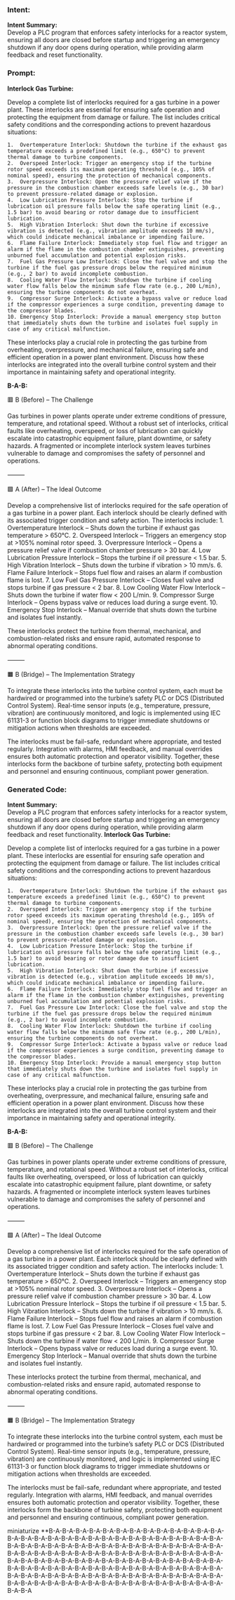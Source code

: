 ### Intent:
**Intent Summary:**  
Develop a PLC program that enforces safety interlocks for a reactor system, ensuring all doors are closed before startup and triggering an emergency shutdown if any door opens during operation, while providing alarm feedback and reset functionality.

### Prompt:
**Interlock Gas Turbine:**

Develop a complete list of interlocks required for a gas turbine in a power plant. These interlocks are essential for ensuring safe operation and protecting the equipment from damage or failure. The list includes critical safety conditions and the corresponding actions to prevent hazardous situations:

	1.	Overtemperature Interlock: Shutdown the turbine if the exhaust gas temperature exceeds a predefined limit (e.g., 650°C) to prevent thermal damage to turbine components.
	2.	Overspeed Interlock: Trigger an emergency stop if the turbine rotor speed exceeds its maximum operating threshold (e.g., 105% of nominal speed), ensuring the protection of mechanical components.
	3.	Overpressure Interlock: Open the pressure relief valve if the pressure in the combustion chamber exceeds safe levels (e.g., 30 bar) to prevent pressure-related damage or explosion.
	4.	Low Lubrication Pressure Interlock: Stop the turbine if lubrication oil pressure falls below the safe operating limit (e.g., 1.5 bar) to avoid bearing or rotor damage due to insufficient lubrication.
	5.	High Vibration Interlock: Shut down the turbine if excessive vibration is detected (e.g., vibration amplitude exceeds 10 mm/s), which could indicate mechanical imbalance or impending failure.
	6.	Flame Failure Interlock: Immediately stop fuel flow and trigger an alarm if the flame in the combustion chamber extinguishes, preventing unburned fuel accumulation and potential explosion risks.
	7.	Fuel Gas Pressure Low Interlock: Close the fuel valve and stop the turbine if the fuel gas pressure drops below the required minimum (e.g., 2 bar) to avoid incomplete combustion.
	8.	Cooling Water Flow Interlock: Shutdown the turbine if cooling water flow falls below the minimum safe flow rate (e.g., 200 L/min), ensuring the turbine components do not overheat.
	9.	Compressor Surge Interlock: Activate a bypass valve or reduce load if the compressor experiences a surge condition, preventing damage to the compressor blades.
	10.	Emergency Stop Interlock: Provide a manual emergency stop button that immediately shuts down the turbine and isolates fuel supply in case of any critical malfunction.

These interlocks play a crucial role in protecting the gas turbine from overheating, overpressure, and mechanical failure, ensuring safe and efficient operation in a power plant environment. Discuss how these interlocks are integrated into the overall turbine control system and their importance in maintaining safety and operational integrity.

**B-A-B:**

🟥 B (Before) – The Challenge

Gas turbines in power plants operate under extreme conditions of pressure, temperature, and rotational speed. Without a robust set of interlocks, critical faults like overheating, overspeed, or loss of lubrication can quickly escalate into catastrophic equipment failure, plant downtime, or safety hazards. A fragmented or incomplete interlock system leaves turbines vulnerable to damage and compromises the safety of personnel and operations.

⸻

🟩 A (After) – The Ideal Outcome

Develop a comprehensive list of interlocks required for the safe operation of a gas turbine in a power plant. Each interlock should be clearly defined with its associated trigger condition and safety action. The interlocks include:
	1.	Overtemperature Interlock – Shuts down the turbine if exhaust gas temperature > 650°C.
	2.	Overspeed Interlock – Triggers an emergency stop at >105% nominal rotor speed.
	3.	Overpressure Interlock – Opens a pressure relief valve if combustion chamber pressure > 30 bar.
	4.	Low Lubrication Pressure Interlock – Stops the turbine if oil pressure < 1.5 bar.
	5.	High Vibration Interlock – Shuts down the turbine if vibration > 10 mm/s.
	6.	Flame Failure Interlock – Stops fuel flow and raises an alarm if combustion flame is lost.
	7.	Low Fuel Gas Pressure Interlock – Closes fuel valve and stops turbine if gas pressure < 2 bar.
	8.	Low Cooling Water Flow Interlock – Shuts down the turbine if water flow < 200 L/min.
	9.	Compressor Surge Interlock – Opens bypass valve or reduces load during a surge event.
	10.	Emergency Stop Interlock – Manual override that shuts down the turbine and isolates fuel instantly.

These interlocks protect the turbine from thermal, mechanical, and combustion-related risks and ensure rapid, automated response to abnormal operating conditions.

⸻

🟧 B (Bridge) – The Implementation Strategy

To integrate these interlocks into the turbine control system, each must be hardwired or programmed into the turbine’s safety PLC or DCS (Distributed Control System). Real-time sensor inputs (e.g., temperature, pressure, vibration) are continuously monitored, and logic is implemented using IEC 61131-3 or function block diagrams to trigger immediate shutdowns or mitigation actions when thresholds are exceeded.

The interlocks must be fail-safe, redundant where appropriate, and tested regularly. Integration with alarms, HMI feedback, and manual overrides ensures both automatic protection and operator visibility. Together, these interlocks form the backbone of turbine safety, protecting both equipment and personnel and ensuring continuous, compliant power generation.

### Generated Code:
**Intent Summary:**  
Develop a PLC program that enforces safety interlocks for a reactor system, ensuring all doors are closed before startup and triggering an emergency shutdown if any door opens during operation, while providing alarm feedback and reset functionality.
**Interlock Gas Turbine:**

Develop a complete list of interlocks required for a gas turbine in a power plant. These interlocks are essential for ensuring safe operation and protecting the equipment from damage or failure. The list includes critical safety conditions and the corresponding actions to prevent hazardous situations:

	1.	Overtemperature Interlock: Shutdown the turbine if the exhaust gas temperature exceeds a predefined limit (e.g., 650°C) to prevent thermal damage to turbine components.
	2.	Overspeed Interlock: Trigger an emergency stop if the turbine rotor speed exceeds its maximum operating threshold (e.g., 105% of nominal speed), ensuring the protection of mechanical components.
	3.	Overpressure Interlock: Open the pressure relief valve if the pressure in the combustion chamber exceeds safe levels (e.g., 30 bar) to prevent pressure-related damage or explosion.
	4.	Low Lubrication Pressure Interlock: Stop the turbine if lubrication oil pressure falls below the safe operating limit (e.g., 1.5 bar) to avoid bearing or rotor damage due to insufficient lubrication.
	5.	High Vibration Interlock: Shut down the turbine if excessive vibration is detected (e.g., vibration amplitude exceeds 10 mm/s), which could indicate mechanical imbalance or impending failure.
	6.	Flame Failure Interlock: Immediately stop fuel flow and trigger an alarm if the flame in the combustion chamber extinguishes, preventing unburned fuel accumulation and potential explosion risks.
	7.	Fuel Gas Pressure Low Interlock: Close the fuel valve and stop the turbine if the fuel gas pressure drops below the required minimum (e.g., 2 bar) to avoid incomplete combustion.
	8.	Cooling Water Flow Interlock: Shutdown the turbine if cooling water flow falls below the minimum safe flow rate (e.g., 200 L/min), ensuring the turbine components do not overheat.
	9.	Compressor Surge Interlock: Activate a bypass valve or reduce load if the compressor experiences a surge condition, preventing damage to the compressor blades.
	10.	Emergency Stop Interlock: Provide a manual emergency stop button that immediately shuts down the turbine and isolates fuel supply in case of any critical malfunction.

These interlocks play a crucial role in protecting the gas turbine from overheating, overpressure, and mechanical failure, ensuring safe and efficient operation in a power plant environment. Discuss how these interlocks are integrated into the overall turbine control system and their importance in maintaining safety and operational integrity.

**B-A-B:**

🟥 B (Before) – The Challenge

Gas turbines in power plants operate under extreme conditions of pressure, temperature, and rotational speed. Without a robust set of interlocks, critical faults like overheating, overspeed, or loss of lubrication can quickly escalate into catastrophic equipment failure, plant downtime, or safety hazards. A fragmented or incomplete interlock system leaves turbines vulnerable to damage and compromises the safety of personnel and operations.

⸻

🟩 A (After) – The Ideal Outcome

Develop a comprehensive list of interlocks required for the safe operation of a gas turbine in a power plant. Each interlock should be clearly defined with its associated trigger condition and safety action. The interlocks include:
	1.	Overtemperature Interlock – Shuts down the turbine if exhaust gas temperature > 650°C.
	2.	Overspeed Interlock – Triggers an emergency stop at >105% nominal rotor speed.
	3.	Overpressure Interlock – Opens a pressure relief valve if combustion chamber pressure > 30 bar.
	4.	Low Lubrication Pressure Interlock – Stops the turbine if oil pressure < 1.5 bar.
	5.	High Vibration Interlock – Shuts down the turbine if vibration > 10 mm/s.
	6.	Flame Failure Interlock – Stops fuel flow and raises an alarm if combustion flame is lost.
	7.	Low Fuel Gas Pressure Interlock – Closes fuel valve and stops turbine if gas pressure < 2 bar.
	8.	Low Cooling Water Flow Interlock – Shuts down the turbine if water flow < 200 L/min.
	9.	Compressor Surge Interlock – Opens bypass valve or reduces load during a surge event.
	10.	Emergency Stop Interlock – Manual override that shuts down the turbine and isolates fuel instantly.

These interlocks protect the turbine from thermal, mechanical, and combustion-related risks and ensure rapid, automated response to abnormal operating conditions.

⸻

🟧 B (Bridge) – The Implementation Strategy

To integrate these interlocks into the turbine control system, each must be hardwired or programmed into the turbine’s safety PLC or DCS (Distributed Control System). Real-time sensor inputs (e.g., temperature, pressure, vibration) are continuously monitored, and logic is implemented using IEC 61131-3 or function block diagrams to trigger immediate shutdowns or mitigation actions when thresholds are exceeded.

The interlocks must be fail-safe, redundant where appropriate, and tested regularly. Integration with alarms, HMI feedback, and manual overrides ensures both automatic protection and operator visibility. Together, these interlocks form the backbone of turbine safety, protecting both equipment and personnel and ensuring continuous, compliant power generation.

 miniaturize
**B-A-B-A-B-A-B-A-B-A-B-A-B-A-B-A-B-A-B-A-B-A-B-A-B-A-B-A-B-A-B-A-B-A-B-A-B-A-B-A-B-A-B-A-B-A-B-A-B-A-B-A-B-A-B-A-B-A-B-A-B-A-B-A-B-A-B-A-B-A-B-A-B-A-B-A-B-A-B-A-B-A-B-A-B-A-B-A-B-A-B-A-B-A-B-A-B-A-B-A-B-A-B-A-B-A-B-A-B-A-B-A-B-A-B-A-B-A-B-A-B-A-B-A-B-A-B-A-B-A-B-A-B-A-B-A-B-A-B-A-B-A-B-A-B-A-B-A-B-A-B-A-B-A-B-A-B-A-B-A-B-A-B-A-B-A-B-A-B-A-B-A-B-A-B-A-B-A-B-A-B-A-B-A-B-A-B-A-B-A-B-A-B-A-B-A-B-A-B-A-B-A-B-A-B-A-B-A-B-A-B-A-B-A-B-A-B-A-B-A-B-A-B-A-B-A-B-A-B-A-B-A-B-A-B-A-B-A-B-A-B-A-B-A-B-A-B-A-B-A-B-A-B-A

